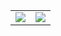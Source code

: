 <table>
  <tr>
    <td align="center" style="padding=0;width=50%;">
      <img align="center" style="padding=0;" src="https://gh-stats.didinele.me/api/?username=matary1&show_icons=true&title_color=4F8CC9&text_color=9f9f9f&bg_color=1591e4&hide_border=true&icon_color=4F8CC9&hide_title=true&count_private=true"/>
    </td>
    <td align="center" style="padding=0;width=50%;">
      <img align="center" style="padding=0;" src="https://gh-stats.didinele.me/api/top-langs/?username=matary1&layout=compact&show_icons=true&title_color=4F8CC9&text_color=9f9f9f&bg_color=1591e4&hide_border=true&icon_color=ff3000&count_private=true&extra=matary1
Code-rick.git"/>
    </td>
  </tr>
</table>
